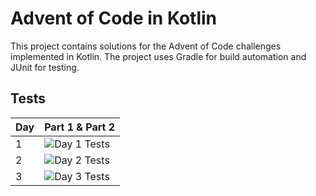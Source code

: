# Advent of Code in Kotlin

This project contains solutions for the Advent of Code challenges implemented in Kotlin.
The project uses Gradle for build automation and JUnit for testing.

## Tests

| Day | Part 1 & Part 2                                                                                                    |
|-----|--------------------------------------------------------------------------------------------------------------------|
| 1   | ![Day 1 Tests](https://github.com/Sol-H/AOC24-Kotlin/actions/workflows/actions.yml/badge.svg?branch=main&job=day1) |
| 2   | ![Day 2 Tests](https://github.com/Sol-H/AOC24-Kotlin/actions/workflows/actions.yml/badge.svg?branch=main&job=day2) |
| 3   | ![Day 3 Tests](https://github.com/Sol-H/AOC24-Kotlin/actions/workflows/actions.yml/badge.svg?branch=main&job=day3) |
